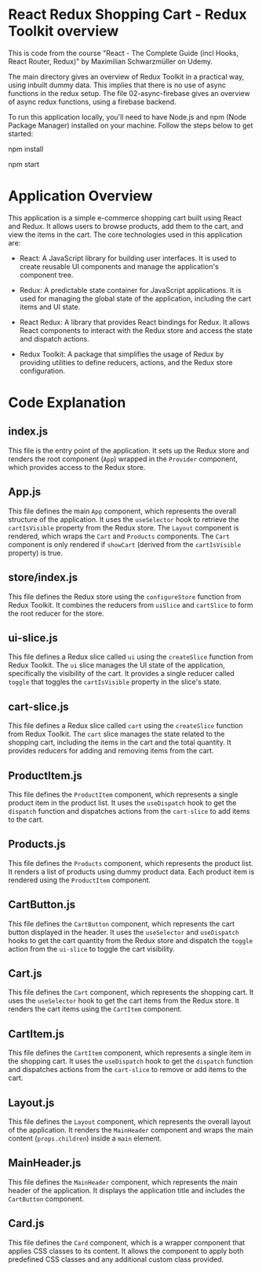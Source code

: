 # React Redux Shopping Cart - Redux Toolkit overview

This is code from the course "React - The Complete Guide (incl Hooks, React Router, Redux)" by Maximilian Schwarzmüller on Udemy.

The main directory gives an overview of Redux Toolkit in a practical way, using inbuilt dummy data. This implies that there is no use of async functions in the redux setup.
The file 02-async-firebase gives an overview of async redux functions, using a firebase backend.

To run this application locally, you'll need to have Node.js and npm (Node Package Manager) installed on your machine. Follow the steps below to get started:

npm install

npm start

# Application Overview

This application is a simple e-commerce shopping cart built using React and Redux. It allows users to browse products, add them to the cart, and view the items in the cart. The core technologies used in this application are:

- React: A JavaScript library for building user interfaces. It is used to create reusable UI components and manage the application's component tree.

- Redux: A predictable state container for JavaScript applications. It is used for managing the global state of the application, including the cart items and UI state.

- React Redux: A library that provides React bindings for Redux. It allows React components to interact with the Redux store and access the state and dispatch actions.

- Redux Toolkit: A package that simplifies the usage of Redux by providing utilities to define reducers, actions, and the Redux store configuration.

# Code Explanation

## index.js

This file is the entry point of the application. It sets up the Redux store and renders the root component (`App`) wrapped in the `Provider` component, which provides access to the Redux store.

## App.js

This file defines the main `App` component, which represents the overall structure of the application. It uses the `useSelector` hook to retrieve the `cartIsVisible` property from the Redux store. The `Layout` component is rendered, which wraps the `Cart` and `Products` components. The `Cart` component is only rendered if `showCart` (derived from the `cartIsVisible` property) is true.

## store/index.js

This file defines the Redux store using the `configureStore` function from Redux Toolkit. It combines the reducers from `uiSlice` and `cartSlice` to form the root reducer for the store.

## ui-slice.js

This file defines a Redux slice called `ui` using the `createSlice` function from Redux Toolkit. The `ui` slice manages the UI state of the application, specifically the visibility of the cart. It provides a single reducer called `toggle` that toggles the `cartIsVisible` property in the slice's state.

## cart-slice.js

This file defines a Redux slice called `cart` using the `createSlice` function from Redux Toolkit. The `cart` slice manages the state related to the shopping cart, including the items in the cart and the total quantity. It provides reducers for adding and removing items from the cart.

## ProductItem.js

This file defines the `ProductItem` component, which represents a single product item in the product list. It uses the `useDispatch` hook to get the `dispatch` function and dispatches actions from the `cart-slice` to add items to the cart.

## Products.js

This file defines the `Products` component, which represents the product list. It renders a list of products using dummy product data. Each product item is rendered using the `ProductItem` component.

## CartButton.js

This file defines the `CartButton` component, which represents the cart button displayed in the header. It uses the `useSelector` and `useDispatch` hooks to get the cart quantity from the Redux store and dispatch the `toggle` action from the `ui-slice` to toggle the cart visibility.

## Cart.js

This file defines the `Cart` component, which represents the shopping cart. It uses the `useSelector` hook to get the cart items from the Redux store. It renders the cart items using the `CartItem` component.

## CartItem.js

This file defines the `CartItem` component, which represents a single item in the shopping cart. It uses the `useDispatch` hook to get the `dispatch` function and dispatches actions from the `cart-slice` to remove or add items to the cart.

## Layout.js

This file defines the `Layout` component, which represents the overall layout of the application. It renders the `MainHeader` component and wraps the main content (`props.children`) inside a `main` element.

## MainHeader.js

This file defines the `MainHeader` component, which represents the main header of the application. It displays the application title and includes the `CartButton` component.

## Card.js

This file defines the `Card` component, which is a wrapper component that applies CSS classes to its content. It allows the component to apply both predefined CSS classes and any additional custom class provided.

